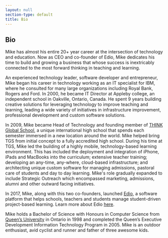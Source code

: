 ```yaml
---
layout: null
section-type: default
title: Bio 
---
```

## Bio

Mike has almost his entire 20+ year career at the intersection of technology and education.  Now as CEO and co-founder of Edio, Mike dedicates his time to build and growing a business that whose success is inextricably connected to the most forward thinking in teaching and learning.

An experienced technology leader, software developer and entrepreneur, Mike began his career in technology working as an IT specialist for IBM, where he consulted for many large organizations including Royal Bank, Rogers and Ford. In 2000, he became IT Director at Appleby college, an independent school in Oakville, Ontario, Canada. He spent 9 years building creative solutions for leveraging technology to improve teaching and learning, leading a wide variety of initiatives in infrastructure improvement, professional development and custom software solutions.

In 2009, Mike became Head of Technology and founding member of [THINK Global School](http://thinkglobalschool.org), a unique international high school that spends each semester immersed in a new location around the world. Mike helped bring TGS from initial concept to a fully accredited high school. During his time at TGS, Mike led the building of a highly mobile, technology-based learning environment. This has included the deployment and integration of iPhone, iPads and MacBooks into the curriculum; extensive teacher training; developing an any-time, any-where, cloud-based infrastructure; and architecting unique custom software for managing admissions, pastoral care of students and day to day learning.  Mike's role gradually expanded to include Strategic Outreach which encompassed marketing, admissions, alumni and other outward facing initiatives. 


In 2017, Mike, along with this two co-founders, launched [Edio](http://getedio.com), a software platform that helps schools, teachers and students manage student-driven project-based learning. Learn more about Edio [here](http://getedio.com). 


Mike holds a Bachelor of Science with Honours in Computer Science from [Queen’s University](http://queensu.ca) in Ontario in 1998 and completed the Queen’s Executive Development Information Technology Program in 2005. Mike is an outdoor enthusiast, avid cyclist and runner and father of three awesome kids.
